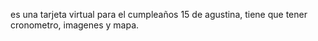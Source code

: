 es una tarjeta virtual para el cumpleaños 15 de agustina, tiene que tener cronometro, imagenes y mapa.
